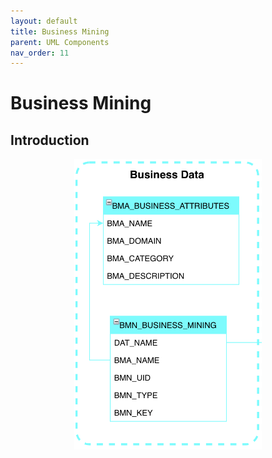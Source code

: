 ```yaml
---
layout: default
title: Business Mining
parent: UML Components
nav_order: 11
---
```


# Business Mining

## Introduction
<p align="center"><img src="../../assets/img/uml/FCT--Framework--DataModel--BusinessMining.png" width="300"></p>
